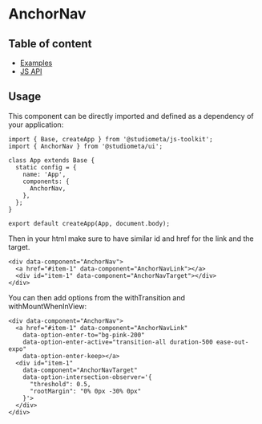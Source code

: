 # AnchorNav <Badges :texts="badges" />

<script setup>
  import pkg from '@studiometa/ui/molecules/AnchorNav/package.json';
  const badges = [`v${pkg.version}`, 'Twig'];
</script>

## Table of content

- [Examples](./examples)
- [JS API](./js-api)

## Usage

This component can be directly imported and defined as a dependency of your application:

```js{2,8}
import { Base, createApp } from '@studiometa/js-toolkit';
import { AnchorNav } from '@studiometa/ui';

class App extends Base {
  static config = {
    name: 'App',
    components: {
      AnchorNav,
    },
  };
}

export default createApp(App, document.body);
```

Then in your html make sure to have similar id and href for the link and the target.

```html{16}
<div data-component="AnchorNav">
  <a href="#item-1" data-component="AnchorNavLink"></a>
  <div id="item-1" data-component="AnchorNavTarget"></div>
</div>
```

You can then add options from the withTransition and withMountWhenInView:

```html{16}
<div data-component="AnchorNav">
  <a href="#item-1" data-component="AnchorNavLink"
    data-option-enter-to="bg-pink-200"
    data-option-enter-active="transition-all duration-500 ease-out-expo"
    data-option-enter-keep></a>
  <div id="item-1"
    data-component="AnchorNavTarget"
    data-option-intersection-observer='{
      "threshold": 0.5,
      "rootMargin": "0% 0px -30% 0px"
    }'>
  </div>
</div>
```

